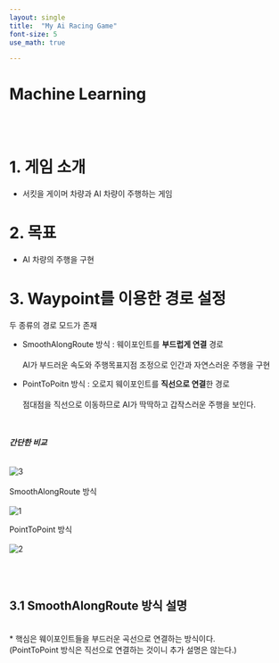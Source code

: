 ```yaml
---
layout: single
title:  "My Ai Racing Game"
font-size: 5
use_math: true

---
```

# Machine Learning

<br/><br/>
# **1. 게임 소개**

* 서킷을 게이머 차량과 AI 차량이 주행하는 게임

# **2. 목표**

* AI 차량의 주행을 구현 

# **3. Waypoint를 이용한 경로 설정**

두 종류의 경로 모드가 존재

* SmoothAlongRoute 방식 : 웨이포인트를 **부드럽게 연결** 경로<br/><br/>
AI가 부드러운 속도와 주행목표지점 조정으로 인간과 자연스러운 주행을 구현<br/>


* PointToPoitn 방식 : 오로지 웨이포인트를 **직선으로 연결**한 경로<br/><br/>
점대점을 직선으로 이동하므로 AI가 딱딱하고 갑작스러운 주행을 보인다.

<br/><br/>***간단한 비교***<br/>
<br/><br/>
![3](https://user-images.githubusercontent.com/80252681/129057707-8c70e233-7d89-49f2-937a-6a3f29d8cb93.jpg)<br/><br/>
SmoothAlongRoute 방식 <br/><br/>
![1](https://user-images.githubusercontent.com/80252681/129056815-5201d9db-e12c-41d9-88d2-7f84039c7724.jpg)

PointToPoint 방식
<br/><br/>
![2](https://user-images.githubusercontent.com/80252681/129058248-c6347365-0dd7-4cbb-a76c-f18c47c4db78.jpg)


<br/><br/>
## **3.1 SmoothAlongRoute 방식 설명**
<br/>
* 핵심은 웨이포인트들을 부드러운 곡선으로 연결하는 방식이다.<br/>
(PointToPoint 방식은 직선으로 연결하는 것이니 추가 설명은 않는다.)


